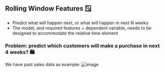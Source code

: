 ## Rolling Window Features 🪟
- Predict what will happen next, or what will happen in next N weeks
- The model, and required features + dependent variable, needs to be designed to accommodate the relative time element

### Problem: predict which customers will make a purchase in next 4 weeks? 🛍️
We have past sales data as example:
![image](https://github.com/krystinli/Legoland/assets/33378140/c1efb735-9ed2-44ec-bce8-b890ec32f7f9)

